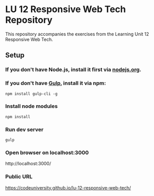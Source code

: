 # LU 12 Responsive Web Tech Repository

This repository accompanies the exercises from the Learning Unit 12 Responsive Web Tech.

## Setup

### If you don't have Node.js, install it first via [nodejs.org](https://nodejs.org/).

### If you don't have [Gulp](https://gulpjs.com/), install it via npm:

```
npm install gulp-cli -g
```

### Install node modules

```
npm install
```

### Run dev server

```
gulp
```

### Open browser on localhost:3000
http://localhost:3000/

### Public URL
https://codeuniversity.github.io/lu-12-responsive-web-tech/

